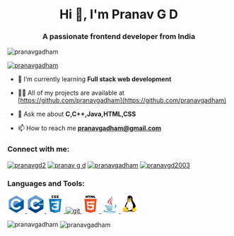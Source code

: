 <h1 align="center">Hi 👋, I'm Pranav G D</h1>
<h3 align="center">A passionate frontend developer from India</h3>

<p align="left"> <img src="https://komarev.com/ghpvc/?username=pranavgadham&label=Profile%20views&color=0e75b6&style=flat" alt="pranavgadham" /> </p>

<p align="left"> <a href="https://github.com/ryo-ma/github-profile-trophy"><img src="https://github-profile-trophy.vercel.app/?username=pranavgadham" alt="pranavgadham" /></a> </p>

- 🌱 I’m currently learning **Full stack web development**

- 👨‍💻 All of my projects are available at [https://github.com/pranavgadham](https://github.com/pranavgadham)

- 💬 Ask me about **C,C++,Java,HTML,CSS**

- 📫 How to reach me **pranavgadham@gmail.com**

<h3 align="left">Connect with me:</h3>
<p align="left">
<a href="https://twitter.com/pranavgd2" target="blank"><img align="center" src="https://raw.githubusercontent.com/rahuldkjain/github-profile-readme-generator/master/src/images/icons/Social/twitter.svg" alt="pranavgd2" height="30" width="40" /></a>
<a href="https://linkedin.com/in/pranav g d" target="blank"><img align="center" src="https://raw.githubusercontent.com/rahuldkjain/github-profile-readme-generator/master/src/images/icons/Social/linked-in-alt.svg" alt="pranav g d" height="30" width="40" /></a>
<a href="https://www.hackerrank.com/pranavgadham" target="blank"><img align="center" src="https://raw.githubusercontent.com/rahuldkjain/github-profile-readme-generator/master/src/images/icons/Social/hackerrank.svg" alt="pranavgadham" height="30" width="40" /></a>
<a href="https://www.leetcode.com/pranavgd2003" target="blank"><img align="center" src="https://raw.githubusercontent.com/rahuldkjain/github-profile-readme-generator/master/src/images/icons/Social/leet-code.svg" alt="pranavgd2003" height="30" width="40" /></a>
</p>

<h3 align="left">Languages and Tools:</h3>
<p align="left"> <a href="https://www.cprogramming.com/" target="_blank" rel="noreferrer"> <img src="https://raw.githubusercontent.com/devicons/devicon/master/icons/c/c-original.svg" alt="c" width="40" height="40"/> </a> <a href="https://www.w3schools.com/cpp/" target="_blank" rel="noreferrer"> <img src="https://raw.githubusercontent.com/devicons/devicon/master/icons/cplusplus/cplusplus-original.svg" alt="cplusplus" width="40" height="40"/> </a> <a href="https://www.w3schools.com/css/" target="_blank" rel="noreferrer"> <img src="https://raw.githubusercontent.com/devicons/devicon/master/icons/css3/css3-original-wordmark.svg" alt="css3" width="40" height="40"/> </a> <a href="https://git-scm.com/" target="_blank" rel="noreferrer"> <img src="https://www.vectorlogo.zone/logos/git-scm/git-scm-icon.svg" alt="git" width="40" height="40"/> </a> <a href="https://www.w3.org/html/" target="_blank" rel="noreferrer"> <img src="https://raw.githubusercontent.com/devicons/devicon/master/icons/html5/html5-original-wordmark.svg" alt="html5" width="40" height="40"/> </a> <a href="https://www.java.com" target="_blank" rel="noreferrer"> <img src="https://raw.githubusercontent.com/devicons/devicon/master/icons/java/java-original.svg" alt="java" width="40" height="40"/> </a> <a href="https://www.linux.org/" target="_blank" rel="noreferrer"> <img src="https://raw.githubusercontent.com/devicons/devicon/master/icons/linux/linux-original.svg" alt="linux" width="40" height="40"/> </a> </p>

<p><img align="left" src="https://github-readme-stats.vercel.app/api/top-langs?username=pranavgadham&show_icons=true&locale=en&layout=compact" alt="pranavgadham" /></p>

<p>&nbsp;<img align="center" src="https://github-readme-stats.vercel.app/api?username=pranavgadham&show_icons=true&locale=en" alt="pranavgadham" /></p>
